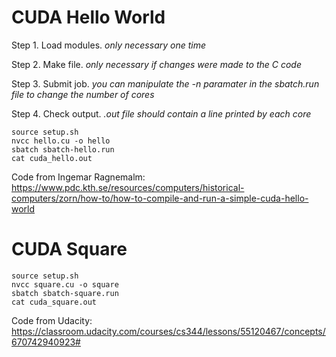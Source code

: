 # CUDA Hello World

Step 1. Load modules. *only necessary one time*

Step 2. Make file. *only necessary if changes were made to the C code*

Step 3. Submit job. *you can manipulate the -n paramater in the sbatch.run file to change the number of cores*

Step 4. Check output. *.out file should contain a line printed by each core*

```
source setup.sh
nvcc hello.cu -o hello
sbatch sbatch-hello.run
cat cuda_hello.out
```
Code from Ingemar Ragnemalm: https://www.pdc.kth.se/resources/computers/historical-computers/zorn/how-to/how-to-compile-and-run-a-simple-cuda-hello-world

# CUDA Square

```
source setup.sh
nvcc square.cu -o square
sbatch sbatch-square.run
cat cuda_square.out
```

Code from Udacity: https://classroom.udacity.com/courses/cs344/lessons/55120467/concepts/670742940923# 
